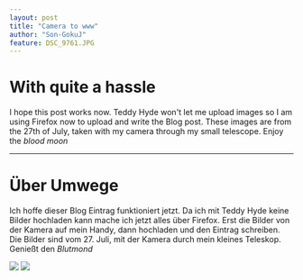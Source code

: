 ```yaml
---
layout: post
title: "Camera to www"
author: "Son-GokuJ"
feature: DSC_9761.JPG
---
```


# With quite a hassle

I hope this post works now. Teddy Hyde won't let me upload images so I am using Firefox now to upload and write the Blog post.
These images are from the 27th of July, taken with my camera through my small telescope. Enjoy the *blood moon*

---
# Über Umwege

Ich hoffe dieser Blog Eintrag funktioniert jetzt. Da ich mit Teddy Hyde keine Bilder hochladen kann mache ich jetzt alles 
über Firefox. Erst die Bilder von der Kamera auf mein Handy, dann hochladen und den Eintrag schreiben.
Die Bilder sind vom 27. Juli, mit der Kamera durch mein kleines Teleskop. Genießt den *Blutmond*




<img src="{{ site.baseurl}}/assets/images/DSC_9763.JPG" class="u-full-width" />







<img src="{{ site.baseurl}}/assets/images/DSC_9761.JPG" class="u-full-width" />
